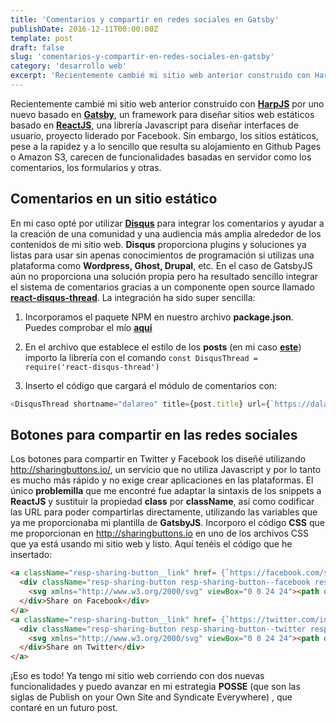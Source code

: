 ```yaml
---
title: 'Comentarios y compartir en redes sociales en Gatsby'
publishDate: 2016-12-11T00:00:00Z
template: post
draft: false
slug: 'comentarios-y-compartir-en-redes-sociales-en-gatsby'
category: 'desarrollo web'
excerpt: 'Recientemente cambié mi sitio web anterior construido con HarpJS por uno nuevo basado en Gatsby, un framework para diseñar sitios web estáticos basado en ReactJS. Sin embargo, los sitios estáticos, pese a su rapidez y a lo sencillo que resulta su alojamiento en Github Pagees, carecen de funcionalidades basadas en servidor como los comentarios, los formularios y otros.'
---
```


Recientemente cambié mi sitio web anterior construido con [**HarpJS**](https://harpjs.com/) por uno nuevo basado en [**Gatsby**](https://github.com/gatsbyjs), un framework para diseñar sitios web estáticos basado en [**ReactJS**](https://facebook.github.io/react/), una librería Javascript para diseñar interfaces de usuario, proyecto liderado por Facebook. Sin embargo, los sitios estáticos, pese a la rapidez y a lo sencillo que resulta su alojamiento en Github Pages o Amazon S3, carecen de funcionalidades basadas en servidor como los comentarios, los formularios y otras.

## Comentarios en un sitio estático

En mi caso opté por utilizar [**Disqus**](https://disqus.com/) para integrar los comentarios y ayudar a la creación de una comunidad y una audiencia más amplia alrededor de los contenidos de mi sitio web. **Disqus** proporciona plugins y soluciones ya listas para usar sin apenas conocimientos de programación si utilizas una plataforma como **Wordpress, Ghost, Drupal**, etc. En el caso de GatsbyJS aún no proporciona una solución propia pero ha resultado sencillo integrar el sistema de comentarios gracias a un componente open source llamado [**react-disqus-thread**](https://github.com/mzabriskie/react-disqus-thread). La integración ha sido super sencilla:

1. Incorporamos el paquete NPM en nuestro archivo **package.json**. Puedes comprobar el mío [**aquí**](https://raw.githubusercontent.com/dalareo/dalareo.github.io/develop/package.json)

2. En el archivo que establece el estilo de los **posts** (en mi caso [**este**](https://raw.githubusercontent.com/dalareo/dalareo.github.io/develop/components/SitePost/index.jsx)) importo la librería con el comando `const DisqusThread = require('react-disqus-thread')`

3. Inserto el código que cargará el módulo de comentarios con:

```javascript
<DisqusThread shortname="dalareo" title={post.title} url={`https://dalareo.github.io${this.props.location.pathname}`} />
```

## Botones para compartir en las redes sociales

Los botones para compartir en Twitter y Facebook los diseñé utilizando http://sharingbuttons.io/, un servicio que no utiliza Javascript y por lo tanto es mucho más rápido y no exige crear aplicaciones en las plataformas. El único **problemilla** que me encontré fue adaptar la sintaxis de los snippets a **ReactJS** y sustituir la propiedad **class** por **className**, así como codificar las URL para poder compartirlas directamente, utilizando las variables que ya me proporcionaba mi plantilla de **GatsbyJS**. Incorporo el código **CSS** que me proporcionan en http://sharingbuttons.io en uno de los archivos CSS que ya está usando mi sitio web y listo. Aquí tenéis el código que he insertado:

```html
<a className="resp-sharing-button__link" href= {`https://facebook.com/sharer/sharer.php?u=https://dalareo.github.io${this.props.location.pathname}`} target="_blank" aria-label="Share on Facebook">
  <div className="resp-sharing-button resp-sharing-button--facebook resp-sharing-button--large"><div aria-hidden="true" className="resp-sharing-button__icon resp-sharing-button__icon--solid">
    <svg xmlns="http://www.w3.org/2000/svg" viewBox="0 0 24 24"><path d="M18.77 7.46H14.5v-1.9c0-.9.6-1.1 1-1.1h3V.5h-4.33C10.24.5 9.5 3.44 9.5 5.32v2.15h-3v4h3v12h5v-12h3.85l.42-4z"/></svg>
  </div>Share on Facebook</div>
</a>
<a className="resp-sharing-button__link" href= {`https://twitter.com/intent/tweet/?text=${ post.title };url=https://dalareo.github.io${this.props.location.pathname}`} target="_blank" aria-label="Share on Twitter">
  <div className="resp-sharing-button resp-sharing-button--twitter resp-sharing-button--large"><div aria-hidden="true" className="resp-sharing-button__icon resp-sharing-button__icon--solid">
    <svg xmlns="http://www.w3.org/2000/svg" viewBox="0 0 24 24"><path d="M23.44 4.83c-.8.37-1.5.38-2.22.02.93-.56.98-.96 1.32-2.02-.88.52-1.86.9-2.9 1.1-.82-.88-2-1.43-3.3-1.43-2.5 0-4.55 2.04-4.55 4.54 0 .36.03.7.1 1.04-3.77-.2-7.12-2-9.36-4.75-.4.67-.6 1.45-.6 2.3 0 1.56.8 2.95 2 3.77-.74-.03-1.44-.23-2.05-.57v.06c0 2.2 1.56 4.03 3.64 4.44-.67.2-1.37.2-2.06.08.58 1.8 2.26 3.12 4.25 3.16C5.78 18.1 3.37 18.74 1 18.46c2 1.3 4.4 2.04 6.97 2.04 8.35 0 12.92-6.92 12.92-12.93 0-.2 0-.4-.02-.6.9-.63 1.96-1.22 2.56-2.14z"/></svg>
  </div>Share on Twitter</div>
</a>
```

¡Eso es todo! Ya tengo mi sitio web corriendo con dos nuevas funcionalidades y puedo avanzar en mi estrategia **POSSE** (que son las siglas de Publish on your Own Site and Syndicate Everywhere) , que contaré en un futuro post.
